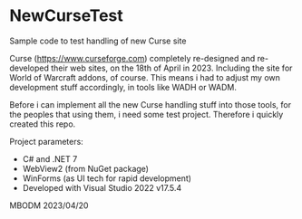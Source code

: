 # NewCurseTest
Sample code to test handling of new Curse site

Curse (https://www.curseforge.com) completely re-designed and re-developed their web sites, on the 18th of April in 2023. Including the site for World of Warcraft addons, of course. This means i had to adjust my own development stuff accordingly, in tools like WADH or WADM.

Before i can implement all the new Curse handling stuff into those tools, for the peoples that using them, i need some test project. Therefore i quickly created this repo.

Project parameters:
- C# and .NET 7
- WebView2 (from NuGet package)
- WinForms (as UI tech for rapid development)
- Developed with Visual Studio 2022 v17.5.4

MBODM 2023/04/20
